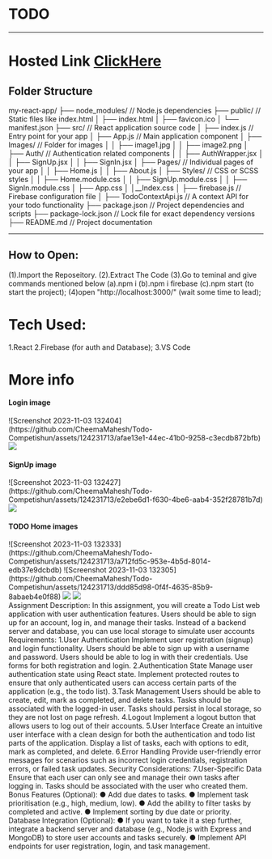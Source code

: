 <h1> TODO
</h1>
<hr/>
<h1>Hosted Link <a href="https://todo-competishun-one.vercel.app/">ClickHere</a></h1>
<h2>Folder Structure</h2>

my-react-app/
  ├── node_modules/       // Node.js dependencies
  ├── public/            // Static files like index.html
  │   ├── index.html
  │   ├── favicon.ico
  │   └── manifest.json
  ├── src/               // React application source code
  │   ├── index.js       // Entry point for your app
  │   ├── App.js         // Main application component
  │   ├── Images/        // Folder for images
  │   │   ├── image1.jpg
  │   │   ├── image2.png
  │   ├── Auth/          // Authentication related components
  │   │   ├── AuthWrapper.jsx
  │   │   ├── SignUp.jsx
  │   │   ├── SignIn.jsx
  │   ├── Pages/         // Individual pages of your app
  │   │   ├── Home.js
  │   │   ├── About.js
  │   ├── Styles/        // CSS or SCSS styles
  │   │   ├── Home.module.css
  │   │   ├── SignUp.module.css
  │   │   ├── SignIn.module.css
  │   ├── App.css
  │   │__Index.css
  │   ├── firebase.js    // Firebase configuration file
  │   ├── TodoContextApi.js  // A context API for your todo functionality
  ├── package.json       // Project dependencies and scripts
  ├── package-lock.json  // Lock file for exact dependency versions
  ├── README.md          // Project documentation

  <hr/>
<h2>How to Open:</h2>
  (1).Import the Reposeitory.
    (2).Extract The Code
    (3).Go to teminal and give commands mentioned below
        (a).npm i
        (b).npm i firebase
        (c).npm start (to start the project);
    (4)open "http://localhost:3000/" (wait some time to lead);
<h1>Tech Used:</h1>
1.React
2.Firebase (for auth and Database);
3.VS Code


<h1>More info</h1>
<div>
  <h4>Login image</h4>
  ![Screenshot 2023-11-03 132404](https://github.com/CheemaMahesh/Todo-Competishun/assets/124231713/afae13e1-44ec-41b0-9258-c3ecdb872bfb)
  <img src="https://github.com/CheemaMahesh/Todo-Competishun/assets/124231713/afae13e1-44ec-41b0-9258-c3ecdb872bfb"/>
  <br/>
  <h4>SignUp image</h4>
  ![Screenshot 2023-11-03 132427](https://github.com/CheemaMahesh/Todo-Competishun/assets/124231713/e2ebe6d1-f630-4be6-aab4-352f28781b7d)
  <img src="https://github.com/CheemaMahesh/Todo-Competishun/assets/124231713/e2ebe6d1-f630-4be6-aab4-352f28781b7d"/>
  <h4>TODO Home images</h4>
  ![Screenshot 2023-11-03 132333](https://github.com/CheemaMahesh/Todo-Competishun/assets/124231713/a712fd5c-953e-4b5d-8014-edb37e9dcbdb)
  ![Screenshot 2023-11-03 132305](https://github.com/CheemaMahesh/Todo-Competishun/assets/124231713/ddd85d98-0f4f-4635-85b9-8abaeb4e0f88)
  <img src="https://github.com/CheemaMahesh/Todo-Competishun/assets/124231713/a712fd5c-953e-4b5d-8014-edb37e9dcbdb"/>
  <img src="https://github.com/CheemaMahesh/Todo-Competishun/assets/124231713/ddd85d98-0f4f-4635-85b9-8abaeb4e0f88"/>


</div>
Assignment Description: 
In this assignment, you will create a Todo List web application with user authentication features. Users should be able to sign up for an account, log in, and manage their tasks. Instead of a backend server and database, you can use local storage to simulate user accounts 
Requirements: 
1.User Authentication 
Implement user registration (signup) and login functionality. 
Users should be able to sign up with a username and password. 
Users should be able to log in with their credentials. 
Use forms for both registration and login. 
2.Authentication State 
Manage user authentication state using React state. 
Implement protected routes to ensure that only authenticated users can access certain parts of the application (e.g., the todo list). 
3.Task Management 
Users should be able to create, edit, mark as completed, and delete tasks. Tasks should be associated with the logged-in user. 
Tasks should persist in local storage, so they are not lost on page refresh. 
4.Logout 
Implement a logout button that allows users to log out of their accounts. 
5.User Interface 
Create an intuitive user interface with a clean design for both the authentication and todo list parts of the application. 
Display a list of tasks, each with options to edit, mark as completed, and delete. 
6.Error Handling 
Provide user-friendly error messages for scenarios such as incorrect login credentials, registration errors, or failed task updates. 
Security Considerations: 
7.User-Specific Data 
Ensure that each user can only see and manage their own tasks after logging in. Tasks should be associated with the user who created them.
Bonus Features (Optional): 
● Add due dates to tasks. 
● Implement task prioritisation (e.g., high, medium, low). 
● Add the ability to filter tasks by completed and active. 
● Implement sorting by due date or priority. 
Database Integration (Optional): 
● If you want to take it a step further, integrate a backend server and database (e.g., Node.js with Express and MongoDB) to store user accounts and tasks securely. ● Implement API endpoints for user registration, login, and task management. 


